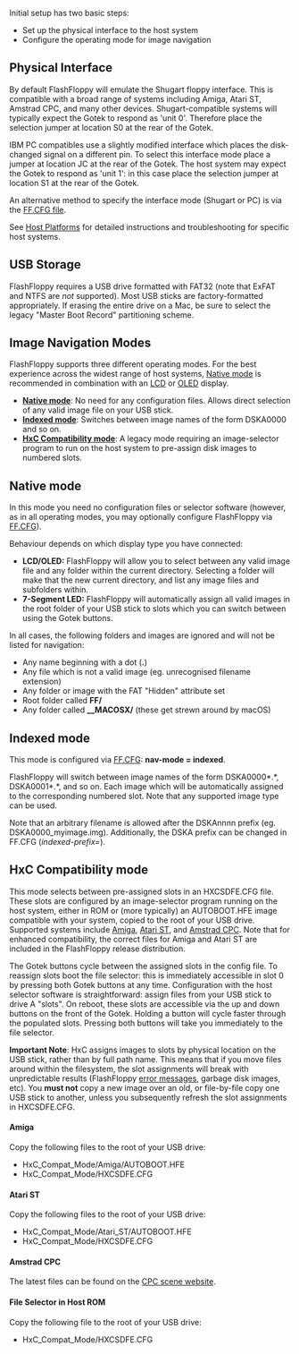 Initial setup has two basic steps:
- Set up the physical interface to the host system
- Configure the operating mode for image navigation

## Physical Interface

By default FlashFloppy will emulate the Shugart floppy interface. This
is compatible with a broad range of systems including Amiga, Atari ST,
Amstrad CPC, and many other devices. Shugart-compatible systems will
typically expect the Gotek to respond as 'unit 0'. Therefore place the
selection jumper at location S0 at the rear of the Gotek.

IBM PC compatibles use a slightly modified interface which places the
disk-changed signal on a different pin. To select this interface mode
place a jumper at location JC at the rear of the Gotek. The host
system may expect the Gotek to respond as 'unit 1': in this case place
the selection jumper at location S1 at the rear of the Gotek.

An alternative method to specify the interface mode (Shugart or PC) is
via the [FF.CFG file][ffcfg].

See [Host Platforms](Host-Platforms) for detailed instructions and
troubleshooting for specific host systems.

## USB Storage

FlashFloppy requires a USB drive formatted with FAT32 (note that ExFAT
and NTFS are *not* supported). Most USB sticks are factory-formatted
appropriately. If erasing the entire drive on a Mac, be sure to select
the legacy "Master Boot Record" partitioning scheme.

## Image Navigation Modes

FlashFloppy supports three different operating modes. For the best
experience across the widest range of host systems, [Native
mode](#native-mode) is recommended in combination with an [LCD][lcd] or
[OLED][oled] display.

- [**Native mode**](#native-mode): No need for any configuration files.
  Allows direct selection of any valid image file on your USB stick.
- [**Indexed mode**](#indexed-mode): Switches between image names of the
  form DSKA0000 and so on.
- [**HxC Compatibility mode**](#hxc-compatibility-mode): A legacy mode
  requiring an image-selector program to run on the host
  system to pre-assign disk images to numbered slots.

## Native mode

In this mode you need no configuration files or selector
software (however, as in all operating modes, you may optionally
configure FlashFloppy via [FF.CFG][ffcfg]).

Behaviour depends on which display type you have connected:
- **LCD/OLED:**
FlashFloppy will allow you to select between any valid image file and
any folder within the current directory. Selecting a folder will make
that the new current directory, and list any image files and
subfolders within.
- **7-Segment LED:**
FlashFloppy will automatically assign all valid images in
the root folder of your USB stick to slots which you can switch
between using the Gotek buttons.

In all cases, the following folders and images are ignored and
will not be listed for navigation:
- Any name beginning with a dot (**.**)
- Any file which is not a valid image (eg. unrecognised filename extension)
- Any folder or image with the FAT "Hidden" attribute set
- Root folder called **FF/**
- Any folder called **__MACOSX/** (these get strewn around by macOS)

## Indexed mode

This mode is configured via [FF.CFG][ffcfg]:
**nav-mode = indexed**.

FlashFloppy will switch between image names of the form
DSKA0000\*.\*, DSKA0001\*.\*, and so on. Each image which will be automatically
assigned to the corresponding numbered slot. Note that any supported
image type can be used.

Note that an arbitrary filename is allowed after the DSKAnnnn prefix
(eg. DSKA0000_myimage.img). Additionally, the DSKA prefix can be changed
in FF.CFG (*indexed-prefix=*).

## HxC Compatibility mode

This mode selects between pre-assigned slots in an HXCSDFE.CFG file.
These slots are configured by an image-selector program running on the
host system, either in ROM or (more typically) an AUTOBOOT.HFE image
compatible with your system, copied to the root of your USB
drive. Supported systems include [Amiga](#amiga), [Atari
ST](#atari-st), and [Amstrad CPC](#amstrad-cpc). Note that for
enhanced compatibility, the correct files for Amiga and Atari ST are
included in the FlashFloppy release distribution.

The Gotek buttons cycle between the assigned slots in the config
file. To reassign slots boot the file selector: this is immediately
accessible in slot 0 by pressing both Gotek buttons at any
time. Configuration with the host selector software is
straightforward: assign files from your USB stick to drive A
"slots". On reboot, these slots are accessible via the up and down
buttons on the front of the Gotek. Holding a button will cycle faster
through the populated slots. Pressing both buttons will take you
immediately to the file selector.

**Important Note**: HxC assigns images to slots by physical location
on the USB stick, rather than by full path name. This means that if
you move files around within the filesystem, the slot assignments will
break with unpredictable results (FlashFloppy [error messages][error],
garbage disk images, etc). You **must not** copy a new image over an
old, or file-by-file copy one USB stick to another, unless you
subsequently refresh the slot assignments in HXCSDFE.CFG.

#### Amiga

Copy the following files to the root of your USB drive:
- HxC_Compat_Mode/Amiga/AUTOBOOT.HFE
- HxC_Compat_Mode/HXCSDFE.CFG

#### Atari ST

Copy the following files to the root of your USB drive:
- HxC_Compat_Mode/Atari_ST/AUTOBOOT.HFE
- HxC_Compat_Mode/HXCSDFE.CFG

#### Amstrad CPC

The latest files can be found on the [CPC scene website][cpc_hxc].

#### File Selector in Host ROM

Copy the following file to the root of your USB drive:
- HxC_Compat_Mode/HXCSDFE.CFG

[ffcfg]: FF.CFG-Configuration-File
[lcd]: Hardware-Mods#lcd-display
[oled]: Hardware-Mods#oled-display
[error]: Error-Messages
[cpc_hxc]: http://norecess.cpcscene.net/news/hxc-floppy-emulator-manager-v35-released
